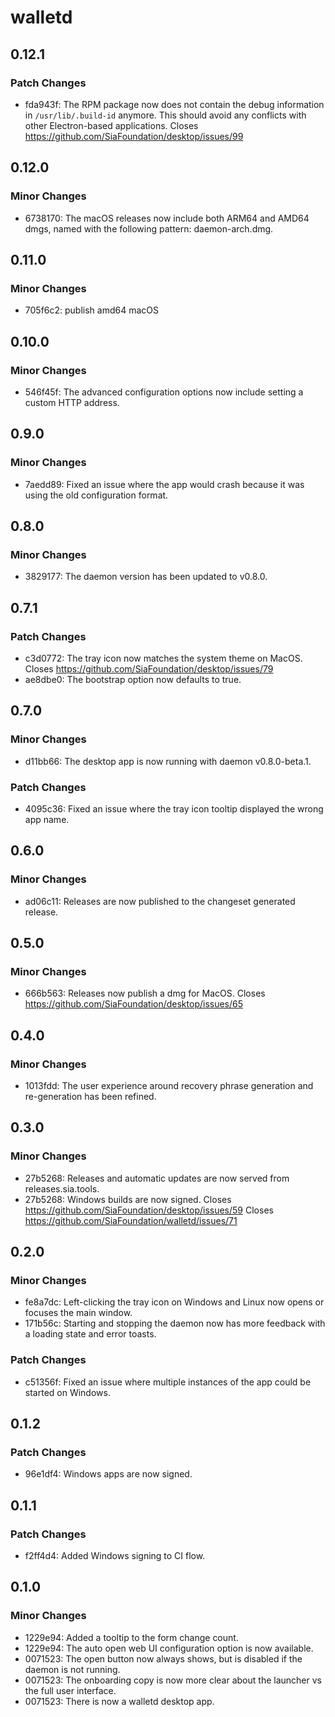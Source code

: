# walletd

## 0.12.1

### Patch Changes

- fda943f: The RPM package now does not contain the debug information in `/usr/lib/.build-id` anymore. This should avoid any conflicts with other Electron-based applications. Closes https://github.com/SiaFoundation/desktop/issues/99

## 0.12.0

### Minor Changes

- 6738170: The macOS releases now include both ARM64 and AMD64 dmgs, named with the following pattern: daemon-arch.dmg.

## 0.11.0

### Minor Changes

- 705f6c2: publish amd64 macOS

## 0.10.0

### Minor Changes

- 546f45f: The advanced configuration options now include setting a custom HTTP address.

## 0.9.0

### Minor Changes

- 7aedd89: Fixed an issue where the app would crash because it was using the old configuration format.

## 0.8.0

### Minor Changes

- 3829177: The daemon version has been updated to v0.8.0.

## 0.7.1

### Patch Changes

- c3d0772: The tray icon now matches the system theme on MacOS. Closes https://github.com/SiaFoundation/desktop/issues/79
- ae8dbe0: The bootstrap option now defaults to true.

## 0.7.0

### Minor Changes

- d11bb66: The desktop app is now running with daemon v0.8.0-beta.1.

### Patch Changes

- 4095c36: Fixed an issue where the tray icon tooltip displayed the wrong app name.

## 0.6.0

### Minor Changes

- ad06c11: Releases are now published to the changeset generated release.

## 0.5.0

### Minor Changes

- 666b563: Releases now publish a dmg for MacOS. Closes https://github.com/SiaFoundation/desktop/issues/65

## 0.4.0

### Minor Changes

- 1013fdd: The user experience around recovery phrase generation and re-generation has been refined.

## 0.3.0

### Minor Changes

- 27b5268: Releases and automatic updates are now served from releases.sia.tools.
- 27b5268: Windows builds are now signed. Closes https://github.com/SiaFoundation/desktop/issues/59 Closes https://github.com/SiaFoundation/walletd/issues/71

## 0.2.0

### Minor Changes

- fe8a7dc: Left-clicking the tray icon on Windows and Linux now opens or focuses the main window.
- 171b56c: Starting and stopping the daemon now has more feedback with a loading state and error toasts.

### Patch Changes

- c51356f: Fixed an issue where multiple instances of the app could be started on Windows.

## 0.1.2

### Patch Changes

- 96e1df4: Windows apps are now signed.

## 0.1.1

### Patch Changes

- f2ff4d4: Added Windows signing to CI flow.

## 0.1.0

### Minor Changes

- 1229e94: Added a tooltip to the form change count.
- 1229e94: The auto open web UI configuration option is now available.
- 0071523: The open button now always shows, but is disabled if the daemon is not running.
- 0071523: The onboarding copy is now more clear about the launcher vs the full user interface.
- 0071523: There is now a walletd desktop app.

